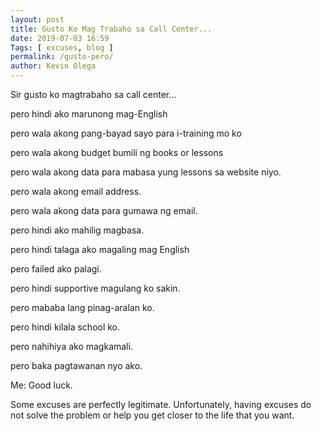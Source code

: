 ```yaml
--- 
layout: post 
title: Gusto Ko Mag Trabaho sa Call Center...
date: 2019-07-03 16:59
Tags: [ excuses, blog ]
permalink: /gusto-pero/ 
author: Kevin Olega 
--- 
```

Sir gusto ko magtrabaho sa call center...

pero hindi ako marunong mag-English

pero wala akong pang-bayad sayo para i-training mo ko

pero wala akong budget bumili ng books or lessons

pero wala akong data para mabasa yung lessons sa website niyo.

pero wala akong email address.

pero wala akong data para gumawa ng email.

pero hindi ako mahilig magbasa.

pero hindi talaga ako magaling mag English

pero failed ako palagi.

pero hindi supportive magulang ko sakin.

pero mababa lang pinag-aralan ko.

pero hindi kilala school ko.

pero nahihiya ako magkamali.

pero baka pagtawanan nyo ako.

Me: Good luck.

Some excuses are perfectly legitimate. Unfortunately, having excuses do not solve the problem or help you get closer to the life that you want.